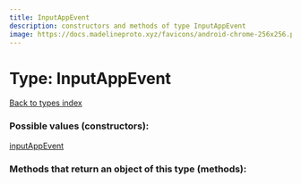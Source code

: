 ```yaml
---
title: InputAppEvent
description: constructors and methods of type InputAppEvent
image: https://docs.madelineproto.xyz/favicons/android-chrome-256x256.png
---
```

# Type: InputAppEvent  
[Back to types index](index.md)



### Possible values (constructors):

[inputAppEvent](../constructors/inputAppEvent.md)  



### Methods that return an object of this type (methods):



